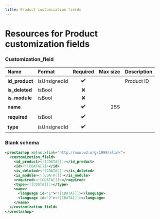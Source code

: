 ```yaml
---
title: Product customization fields
---
```


# Resources for Product customization fields

### Customization_field

|      Name      |    Format    | Required | Max size | Description |
| :------------- | :----------- | :------: | -------: | :---------- |
| **id_product** | isUnsignedId | ✔️       |          | Product ID  |
| **is_deleted** | isBool       | ❌        |          |             |
| **is_module**  | isBool       | ❌        |          |             |
| **name**       |              | ✔️       | 255      |             |
| **required**   | isBool       | ✔️       |          |             |
| **type**       | isUnsignedId | ✔️       |          |             |


### Blank schema

```xml
<prestashop xmlns:xlink="http://www.w3.org/1999/xlink">
  <customization_field>
    <id_product><![CDATA[]]></id_product>
    <id><![CDATA[]]></id>
    <is_deleted><![CDATA[]]></is_deleted>
    <is_module><![CDATA[]]></is_module>
    <required><![CDATA[]]></required>
    <type><![CDATA[]]></type>
    <name>
      <language id="1"><![CDATA[]]></language>
      <language id="2"><![CDATA[]]></language>
    </name>
  </customization_field>
</prestashop>
```

